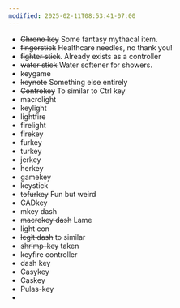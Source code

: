 ```yaml
---
modified: 2025-02-11T08:53:41-07:00
---
```

- ~~Chrono key~~ Some fantasy mythacal item.
- ~~fingerstick~~ Healthcare needles, no thank you!
- ~~fighter stick~~. Already exists as a controller
- ~~water stick~~ Water softener for showers.
- keygame
- ~~keynote~~ Something else entirely
- ~~Controkey~~ To similar to Ctrl key
- macrolight
- keylight
- lightfire
- firelight
- firekey
- furkey
- turkey
- jerkey
- herkey
- gamekey
- keystick
- ~~tofurkey~~ Fun but weird
- CADkey
- mkey dash
- ~~macrokey dash~~ Lame
- light con
- ~~legit dash~~ to similar
- ~~shrimp-key~~ taken
- keyfire controller
- dash key
- Casykey
- Caskey
- Pulas-key
- 
